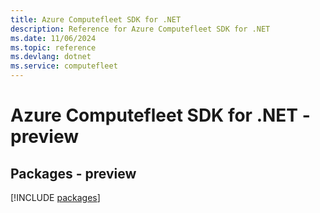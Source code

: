 ```yaml
---
title: Azure Computefleet SDK for .NET
description: Reference for Azure Computefleet SDK for .NET
ms.date: 11/06/2024
ms.topic: reference
ms.devlang: dotnet
ms.service: computefleet
---
```

# Azure Computefleet SDK for .NET - preview
## Packages - preview
[!INCLUDE [packages](computefleet-index.md)]